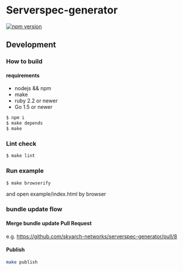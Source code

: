 Serverspec-generator
============

[![npm version](https://badge.fury.io/js/serverspec-generator.svg)](https://badge.fury.io/js/serverspec-generator)


Development
----------

### How to build

#### requirements

- nodejs && npm
- make
- ruby 2.2 or newer
- Go 1.5 or newer

```sh
$ npm i
$ make depends
$ make
```

### Lint check

```sh
$ make lint
```


### Run example

```sh
$ make browserify
```

and open example/index.html by browser



### bundle update flow

#### Merge bundle update Pull Request

e.g. https://github.com/skyarch-networks/serverspec-generator/pull/8

#### Publish

```sh
make publish
```
